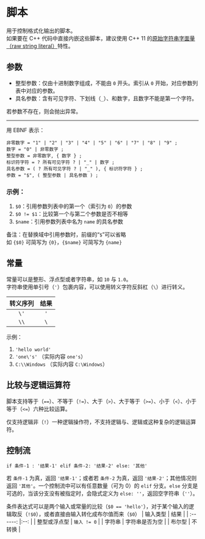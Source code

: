 # 脚本
用于控制格式化输出的脚本。  
如果要在 C++ 代码中直接内嵌这些脚本，建议使用 C++ 11 的[原始字符串字面量（raw string literal）](https://zh.cppreference.com/w/cpp/language/string_literal)特性。

## 参数
- 整型参数：仅由十进制数字组成，不能由 `0` 开头。索引从 `0` 开始，对应参数列表中对应的参数。
- 具名参数：含有可见字符、下划线（`_`）、和数字，且数字不能是第一个字符。

若参数不存在，则会抛出异常。

------
用 EBNF 表示：
```EBNF
非零数字 = "1" | "2" | "3" | "4" | "5" | "6" | "7" | "8" | "9" ;
数字 = "0" | 非零数字 ;
整型参数 = 非零数字, { 数字 } ;
标识符字符 = ? 所有可见字符 ? | "_" | 数字 ;
具名参数 = ( ? 所有可见字符 ? | "_" ), { 标识符字符 } ;
参数 = "$", ( 整型参数 | 具名参数 ) ;
```

### 示例：

1. `$0`：引用参数列表中的第一个（索引为 `0`）的参数
2. `$0 != $1`：比较第一个与第二个参数是否不相等
3. `$name`：引用参数列表中名为 `name` 的具名参数

备注：在替换域中引用参数时，前缀的“`$`”可以省略  
如 `{$0}` 可简写为 `{0}`，`{$name}` 可简写为 `{name}`

## 常量
常量可以是整形、浮点型或者字符串，如 `10` 与 `1.0`。  
字符串使用单引号（`'`）包裹内容，可以使用转义字符反斜杠（`\`）进行转义。

| 转义序列 | 结果 |
| :------: | :--: |
|   `\'`   | `'`  |
|   `\\`   | `\`  |

示例：  
1. `'hello world'`
2. `'one\'s'` （实际内容 `one's`）
3. `C:\\Windows` （实际内容 `C:\Windows`）

## 比较与逻辑运算符

脚本支持等于（`==`）、不等于（`!=`）、大于（`>`）、大于等于（`>=`）、小于（`<`）、小于等于（`<=`）六种比较运算。  

仅支持逻辑非（`!`）一种逻辑操作符，不支持逻辑与、逻辑或这种复杂的逻辑运算符。

## 控制流
```
if 条件-1 : '结果-1' elif 条件-2: '结果-2' else: '其他'
```
若 `条件-1` 为真，返回 `'结果-1'`；或者若 `条件-2` 为真，返回 `'结果-2'`；其他情况则返回 `'其他'`。一个控制流中可以有任意数量（可为 0）的 `elif` 分支。`else` 分支是可选的，当该分支没有被指定时，会隐式定义为 `else: ''`，返回空字符串（`''`）。

条件表达式可以是两个输入或常量的比较（`$0 == 'hello'`），对于某个输入的逻辑取反（`!$0`），或者直接由输入转化成布尔值而来（`$0`）
| 输入类型 | 结果 |
| :------: |:--: |
| 整型或浮点型 | `输入 != 0` |
| 字符串 | 字符串是否为空 |
| 布尔型 | 不转换 |
